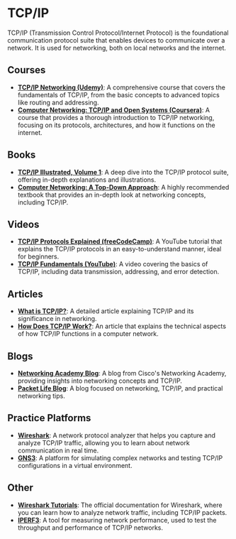 # TCP/IP
TCP/IP (Transmission Control Protocol/Internet Protocol) is the foundational communication protocol suite that enables devices to communicate over a network. It is used for networking, both on local networks and the internet.

## Courses
- **[TCP/IP Networking (Udemy)](https://www.udemy.com/course/tcpip-networking/)**: A comprehensive course that covers the fundamentals of TCP/IP, from the basic concepts to advanced topics like routing and addressing.
- **[Computer Networking: TCP/IP and Open Systems (Coursera)](https://www.coursera.org/learn/computer-networking)**: A course that provides a thorough introduction to TCP/IP networking, focusing on its protocols, architectures, and how it functions on the internet.

## Books
- **[TCP/IP Illustrated, Volume 1](https://www.amazon.com/TCP-Illustrated-Internetworking-Engineering-Software/dp/0321336313)**: A deep dive into the TCP/IP protocol suite, offering in-depth explanations and illustrations.
- **[Computer Networking: A Top-Down Approach](https://www.amazon.com/Computer-Networking-Top-Down-Approach-6th/dp/0132856204)**: A highly recommended textbook that provides an in-depth look at networking concepts, including TCP/IP.

## Videos
- **[TCP/IP Protocols Explained (freeCodeCamp)](https://www.youtube.com/watch?v=3QhU9jd03aY)**: A YouTube tutorial that explains the TCP/IP protocols in an easy-to-understand manner, ideal for beginners.
- **[TCP/IP Fundamentals (YouTube)](https://www.youtube.com/watch?v=AXu9W3k9TLw)**: A video covering the basics of TCP/IP, including data transmission, addressing, and error detection.

## Articles
- **[What is TCP/IP?](https://www.comptia.org/blog/what-is-tcp-ip)**: A detailed article explaining TCP/IP and its significance in networking.
- **[How Does TCP/IP Work?](https://www.geeksforgeeks.org/how-tcp-ip-works/)**: An article that explains the technical aspects of how TCP/IP functions in a computer network.

## Blogs
- **[Networking Academy Blog](https://www.netacad.com/blog)**: A blog from Cisco's Networking Academy, providing insights into networking concepts and TCP/IP.
- **[Packet Life Blog](https://packetlife.net/blog/)**: A blog focused on networking, TCP/IP, and practical networking tips.

## Practice Platforms
- **[Wireshark](https://www.wireshark.org/)**: A network protocol analyzer that helps you capture and analyze TCP/IP traffic, allowing you to learn about network communication in real time.
- **[GNS3](https://www.gns3.com/)**: A platform for simulating complex networks and testing TCP/IP configurations in a virtual environment.

## Other
- **[Wireshark Tutorials](https://www.wireshark.org/docs/)**: The official documentation for Wireshark, where you can learn how to analyze network traffic, including TCP/IP packets.
- **[IPERF3](https://iperf.fr/)**: A tool for measuring network performance, used to test the throughput and performance of TCP/IP networks.
